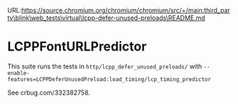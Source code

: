 URL:https://source.chromium.org/chromium/chromium/src/+/main:third_party\blink\web_tests\virtual\lcpp-defer-unused-preloads\README.md
# LCPPFontURLPredictor
This suite runs the tests in `http/lcpp_defer_unused_preloads/` with
`--enable-features=LCPPDeferUnusedPreload:load_timing/lcp_timing_predictor`

See crbug.com/332382758.
